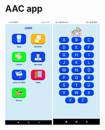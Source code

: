 # AAC app
<img src="./assets/images/WhatsApp Image 2025-02-10 at 13.34.33.jpeg" width="150px"/>
<img src="./assets/images/WhatsApp Image 2025-02-10 at 13.34.34.jpeg" width="150px"/>